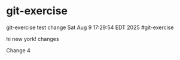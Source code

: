 # git-exercise
git-exercise
test change Sat Aug  9 17:29:54 EDT 2025
#git-exercise


hi new york! 
changes

Change 4
